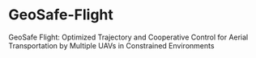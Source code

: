 # GeoSafe-Flight
GeoSafe Flight: Optimized Trajectory and Cooperative Control for Aerial Transportation by Multiple UAVs in Constrained Environments
